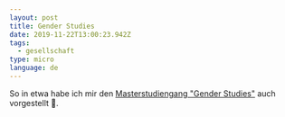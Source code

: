 ```yaml
---
layout: post
title: Gender Studies
date: 2019-11-22T13:00:23.942Z
tags:
  - gesellschaft
type: micro
language: de
---
```

So in etwa habe ich mir den [Masterstudiengang "Gender Studies"](https://www.addendum.org/news/opferstudium/) auch vorgestellt 🤨.
